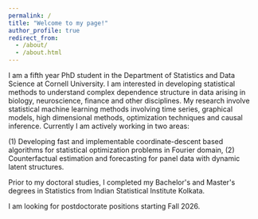 ```yaml
---
permalink: /
title: "Welcome to my page!"
author_profile: true
redirect_from: 
  - /about/
  - /about.html
---
```


I am a fifth year PhD student in the Department of Statistics and Data Science at Cornell University. I am interested in developing statistical methods to understand complex dependence structure in data arising in biology, neuroscience, finance and other disciplines. My research involve statistical machine learning methods involving time series, graphical models, high dimensional methods, optimization techniques and causal inference. Currently I am actively working in two areas: 

(1) Developing fast and implementable coordinate-descent based algorithms for statistical optimization problems in Fourier domain, 
(2) Counterfactual estimation and forecasting for panel data with dynamic latent structures. 

Prior to my doctoral studies, I completed my Bachelor's and Master's degrees in Statistics from Indian Statistical Institute Kolkata.

I am looking for postdoctorate positions starting Fall 2026.

